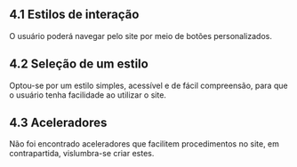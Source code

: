 ## 4.1 Estilos de interação
O
usuário 
poderá 
navegar 
pelo 
site 
por 
meio 
de 
botões 
personalizados. 

## 4.2 Seleção de um estilo

Optou-se 
por 
um 
estilo 
simples, 
acessível 
e 
de 
fácil 
compreensão, 
para 
que 
o 
usuário 
tenha 
facilidade 
ao 
utilizar 
o 
site. 

## 4.3 Aceleradores

Não 
foi 
encontrado 
aceleradores 
que 
facilitem 
procedimentos 
no site, 
em 
contrapartida, 
vislumbra-se 
criar 
estes. 


